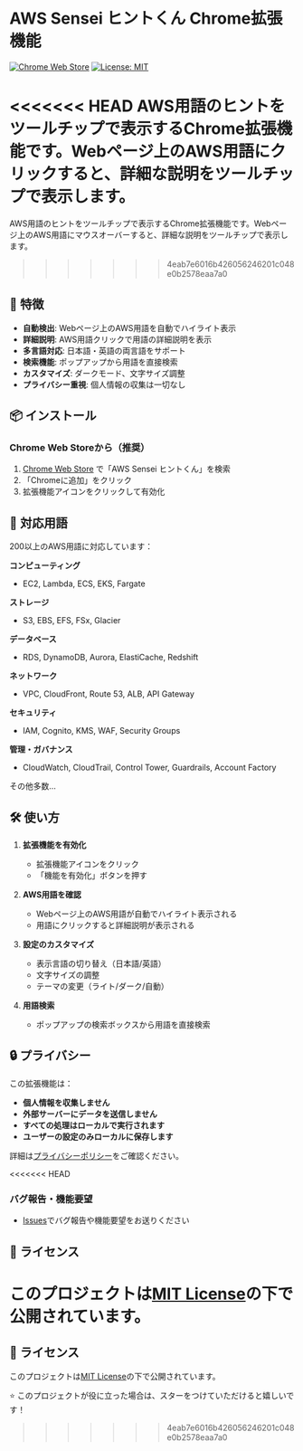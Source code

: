 # AWS Sensei ヒントくん Chrome拡張機能

[![Chrome Web Store](https://img.shields.io/badge/Chrome%20Web%20Store-Available-brightgreen)](https://chrome.google.com/webstore)
[![License: MIT](https://img.shields.io/badge/License-MIT-yellow.svg)](https://opensource.org/licenses/MIT)

<<<<<<< HEAD
AWS用語のヒントをツールチップで表示するChrome拡張機能です。Webページ上のAWS用語にクリックすると、詳細な説明をツールチップで表示します。
=======
AWS用語のヒントをツールチップで表示するChrome拡張機能です。Webページ上のAWS用語にマウスオーバーすると、詳細な説明をツールチップで表示します。
>>>>>>> 4eab7e6016b426056246201c048e0b2578eaa7a0

## 🚀 特徴

- **自動検出**: Webページ上のAWS用語を自動でハイライト表示
- **詳細説明**: AWS用語クリックで用語の詳細説明を表示
- **多言語対応**: 日本語・英語の両言語をサポート
- **検索機能**: ポップアップから用語を直接検索
- **カスタマイズ**: ダークモード、文字サイズ調整
- **プライバシー重視**: 個人情報の収集は一切なし

## 📦 インストール

### Chrome Web Storeから（推奨）
1. [Chrome Web Store](https://chrome.google.com/webstore) で「AWS Sensei ヒントくん」を検索
2. 「Chromeに追加」をクリック
3. 拡張機能アイコンをクリックして有効化

## 🎯 対応用語

200以上のAWS用語に対応しています：

**コンピューティング**
- EC2, Lambda, ECS, EKS, Fargate

**ストレージ**
- S3, EBS, EFS, FSx, Glacier

**データベース**
- RDS, DynamoDB, Aurora, ElastiCache, Redshift

**ネットワーク**
- VPC, CloudFront, Route 53, ALB, API Gateway

**セキュリティ**
- IAM, Cognito, KMS, WAF, Security Groups

**管理・ガバナンス**
- CloudWatch, CloudTrail, Control Tower, Guardrails, Account Factory

その他多数...

## 🛠️ 使い方

1. **拡張機能を有効化**
   - 拡張機能アイコンをクリック
   - 「機能を有効化」ボタンを押す

2. **AWS用語を確認**
   - Webページ上のAWS用語が自動でハイライト表示される
   - 用語にクリックすると詳細説明が表示される

3. **設定のカスタマイズ**
   - 表示言語の切り替え（日本語/英語）
   - 文字サイズの調整
   - テーマの変更（ライト/ダーク/自動）

4. **用語検索**
   - ポップアップの検索ボックスから用語を直接検索

## 🔒 プライバシー

この拡張機能は：
- **個人情報を収集しません**
- **外部サーバーにデータを送信しません**
- **すべての処理はローカルで実行されます**
- **ユーザーの設定のみローカルに保存します**

詳細は[プライバシーポリシー](PRIVACY_POLICY.md)をご確認ください。

<<<<<<< HEAD

### バグ報告・機能要望
- [Issues](https://github.com/yourusername/aws-terms-dictionary/issues)でバグ報告や機能要望をお送りください

## 📄 ライセンス

このプロジェクトは[MIT License](LICENSE)の下で公開されています。
=======
## 📄 ライセンス

このプロジェクトは[MIT License](LICENSE)の下で公開されています。

⭐ このプロジェクトが役に立った場合は、スターをつけていただけると嬉しいです！
>>>>>>> 4eab7e6016b426056246201c048e0b2578eaa7a0
